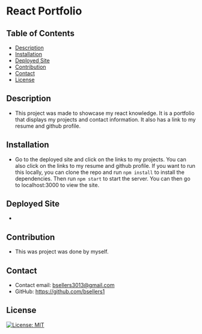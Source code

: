 # React Portfolio

## Table of Contents
- [Description](#description)
- [Installation](#installation)
- [Deployed Site](#deployed-site)
- [Contribution](#contribution)
- [Contact](#contact)
- [License](#license)

## Description
- This project was made to showcase my react knowledge. It is a portfolio that displays my projects and contact information. It also has a link to my resume and github profile.
    
## Installation
- Go to the deployed site and click on the links to my projects. You can also click on the links to my resume and github profile. If you want to run this locally, you can clone the repo and run `npm install` to install the dependencies. Then run `npm start` to start the server. You can then go to localhost:3000 to view the site.

## Deployed Site
-
    
## Contribution
- This was project was done by myself.
    
## Contact
- Contact email: bsellers3013@gmail.com 
- GitHub: https://github.com/bsellers1
    
## License
[![License: MIT](https://img.shields.io/badge/License-MIT-yellow.svg)](https://opensource.org/licenses/MIT)
